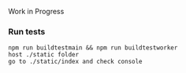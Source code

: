 Work in Progress

### Run tests

```
npm run buildtestmain && npm run buildtestworker
host ./static folder
go to ./static/index and check console
```
